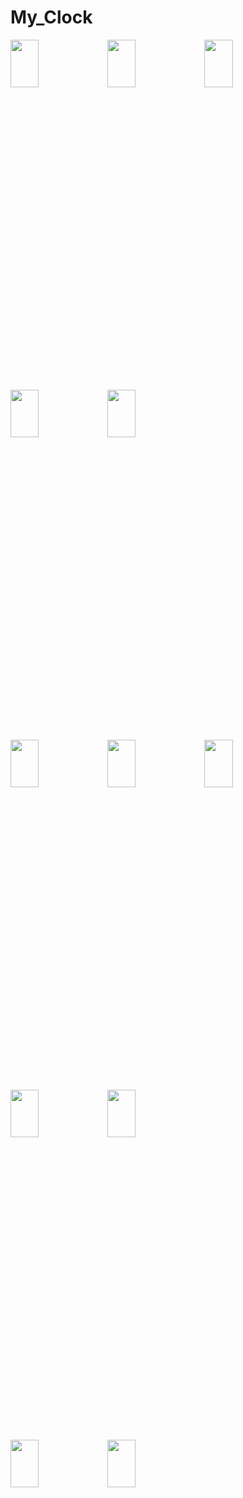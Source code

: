 # My_Clock



<img width=30% height=14% src="https://user-images.githubusercontent.com/62088928/199104619-4924685e-375d-4e3f-94d2-216a06c70dd8.jpg">    <img width=30% height=14% src="https://user-images.githubusercontent.com/62088928/206045872-5cdf4932-535a-4c3d-88dc-e6aa611e6b32.jpg">   <img width=30% height=14% src="https://user-images.githubusercontent.com/62088928/206045911-6178dab1-c6e0-4c70-906c-e2dc02359350.jpg">

<img width=30% height=14% src="https://user-images.githubusercontent.com/62088928/199104698-d49186b7-e0c7-4a71-900b-4b1fc6864e49.jpg">    <img width=30% height=14% src="https://user-images.githubusercontent.com/62088928/199104763-453c839a-0104-484f-a554-e21eba44d0fe.jpg">

<img width=30% height=14% src="https://user-images.githubusercontent.com/62088928/206270380-ab898be9-332c-4227-b317-98a1f6df8226.jpg">   <img width=30% height=14% src="https://user-images.githubusercontent.com/62088928/206270461-630be1e0-2f9f-432c-8303-0e6380ab76e6.PNG">  <img width=30% height=14% src="https://user-images.githubusercontent.com/62088928/206270541-bab75bfd-6858-49c7-9aa6-512d30ee74a9.jpg">


<img width=30% height=14% src="https://user-images.githubusercontent.com/62088928/199104834-43d1aba6-6eec-432b-9d56-beb997c33e7a.jpg">    <img width=30% height=14% src="https://user-images.githubusercontent.com/62088928/199105061-6af79ec9-a9e6-4810-9ee9-01a6dd3c5204.jpg">

<img width=30% height=14% src="https://user-images.githubusercontent.com/62088928/199105207-b26db57e-c3f7-4333-8599-e5c6c0863b49.jpg">    <img width=30% height=14% src="https://user-images.githubusercontent.com/62088928/199105259-d07daf6e-a444-423e-8b0a-1772552977ca.jpg">

 
